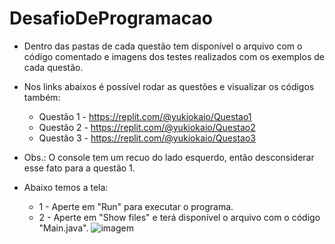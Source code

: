 # DesafioDeProgramacao

* Dentro das pastas de cada questão tem disponível o arquivo com o código comentado e imagens dos testes realizados com os exemplos de cada questão.

* Nos links abaixos é possível rodar as questões e visualizar os códigos também:
  * Questão 1 - https://replit.com/@yukiokaio/Questao1 
  * Questão 2 - https://replit.com/@yukiokaio/Questao2
  * Questão 3 - https://replit.com/@yukiokaio/Questao3
  
* Obs.: O console tem um recuo do lado esquerdo, então desconsiderar esse fato para a questão 1.

* Abaixo temos a tela: 
  * 1 - Aperte em "Run" para executar o programa.
  * 2 - Aperte em "Show files" e terá disponível o arquivo com o código "Main.java".
![imagem](https://user-images.githubusercontent.com/34402495/154120609-d54c13fc-afc8-40d5-8862-62e4f15efd55.png)
